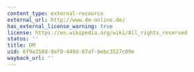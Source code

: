 ```yaml
---
content_type: external-resource
external_url: http://www.dm-online.de/
has_external_license_warning: true
license: https://en.wikipedia.org/wiki/All_rights_reserved
status: ''
title: DM
uid: 6f9a358d-9af0-449d-87af-bebc3527c09e
wayback_url: ''
---
```

